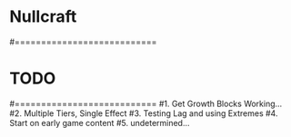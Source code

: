 # Nullcraft

#===========================
# TODO
#===========================
#1. Get Growth Blocks Working...
#2. Multiple Tiers, Single Effect
#3. Testing Lag and using Extremes
#4. Start on early game content
#5. undetermined...